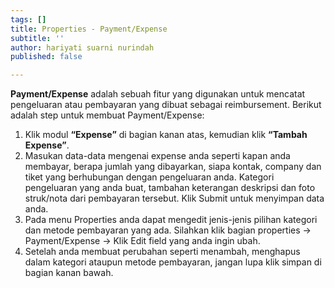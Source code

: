 ```yaml
---
tags: []
title: Properties - Payment/Expense
subtitle: ''
author: hariyati suarni nurindah
published: false

---
```

**Payment/Expense** adalah sebuah fitur yang digunakan untuk mencatat pengeluaran atau pembayaran yang dibuat sebagai reimbursement. Berikut adalah step untuk membuat Payment/Expense:

1. Klik modul **“Expense”** di bagian kanan atas, kemudian klik **“Tambah Expense”**.
2. Masukan data-data mengenai expense anda seperti kapan anda membayar, berapa jumlah yang dibayarkan, siapa kontak, company dan tiket yang berhubungan dengan pengeluaran anda. Kategori pengeluaran yang anda buat, tambahan keterangan deskripsi dan foto struk/nota dari pembayaran tersebut. Klik Submit untuk menyimpan data anda.
3. Pada menu Properties anda dapat mengedit jenis-jenis pilihan kategori dan metode pembayaran yang ada. Silahkan klik bagian properties -> Payment/Expense -> Klik Edit field yang anda ingin ubah.
4. Setelah anda membuat perubahan seperti menambah, menghapus dalam kategori ataupun metode pembayaran, jangan lupa klik simpan di bagian kanan bawah.